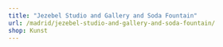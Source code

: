 ```yaml
---
title: "Jezebel Studio and Gallery and Soda Fountain"
url: /madrid/jezebel-studio-and-gallery-and-soda-fountain/
shop: Kunst
---
```

